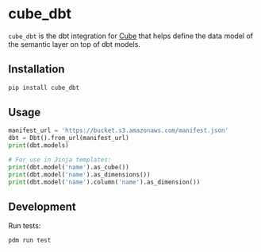 # cube_dbt

`cube_dbt` is the dbt integration for [Cube](https://cube.dev) that helps define the data model of the semantic layer on top of dbt models.

## Installation

```sh
pip install cube_dbt
```

## Usage

```python
manifest_url = 'https://bucket.s3.amazonaws.com/manifest.json'
dbt = Dbt().from_url(manifest_url)
print(dbt.models)

# For use in Jinja templates:
print(dbt.model('name').as_cube())
print(dbt.model('name').as_dimensions())
print(dbt.model('name').column('name').as_dimension())
```

## Development

Run tests:

```sh
pdm run test
```